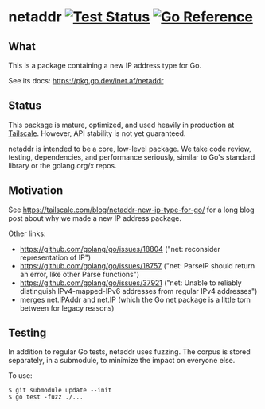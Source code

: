 # netaddr [![Test Status](https://github.com/inetaf/netaddr/workflows/Linux/badge.svg)](https://github.com/inetaf/netaddr/actions) [![Go Reference](https://pkg.go.dev/badge/inet.af/netaddr.svg)](https://pkg.go.dev/inet.af/netaddr)

## What

This is a package containing a new IP address type for Go.

See its docs: https://pkg.go.dev/inet.af/netaddr

## Status

This package is mature, optimized, and used heavily in production at [Tailscale](https://tailscale.com).
However, API stability is not yet guaranteed.

netaddr is intended to be a core, low-level package.
We take code review, testing, dependencies, and performance seriously, similar to Go's standard library or the golang.org/x repos.

## Motivation

See https://tailscale.com/blog/netaddr-new-ip-type-for-go/ for a long
blog post about why we made a new IP address package.

Other links:

* https://github.com/golang/go/issues/18804 ("net: reconsider representation of IP")
* https://github.com/golang/go/issues/18757 ("net: ParseIP should return an error, like other Parse functions")
* https://github.com/golang/go/issues/37921 ("net: Unable to reliably distinguish IPv4-mapped-IPv6 addresses from regular IPv4 addresses")
* merges net.IPAddr and net.IP (which the Go net package is a little torn between for legacy reasons)

## Testing

In addition to regular Go tests, netaddr uses fuzzing.
The corpus is stored separately, in a submodule,
to minimize the impact on everyone else.

To use:

```
$ git submodule update --init
$ go test -fuzz ./...
```
